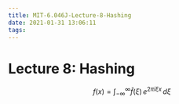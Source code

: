```yaml
---
title: MIT-6.046J-Lecture-8-Hashing
date: 2021-01-31 13:06:11
tags:
---
```


# Lecture 8: Hashing

$$
f(x) = \int_{-\infty}^\infty\hat f(\xi)\,e^{2 \pi i \xi x}\,d\xi
$$

